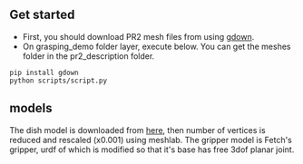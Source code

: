 ## Get started
- First, you should download PR2 mesh files from using [gdown](https://github.com/wkentaro/gdown).
- On grasping_demo folder layer, execute below. You can get the meshes folder in the pr2_description folder.
```
pip install gdown
python scripts/script.py
```


## models
The dish model is downloaded from [here](https://creazilla.com/nodes/71885-candy-dish-3d-model), then number of vertices is reduced and rescaled (x0.001) using meshlab.
The gripper model is Fetch's gripper, urdf of which is modified so that it's base has free 3dof planar joint.
